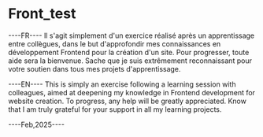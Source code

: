 # Front_test
----FR----
Il s'agit simplement d'un exercice réalisé après un apprentissage entre collègues, dans le but d'approfondir mes connaissances en développement Frontend pour la création d'un site.
Pour progresser, toute aide sera la bienvenue.
Sache que je suis extrêmement reconnaissant pour votre soutien dans tous mes projets d'apprentissage.

----EN----
This is simply an exercise following a learning session with colleagues, aimed at deepening my knowledge in Frontend development for website creation.
To progress, any help will be greatly appreciated.
Know that I am truly grateful for your support in all my learning projects.

----Feb,2025----
